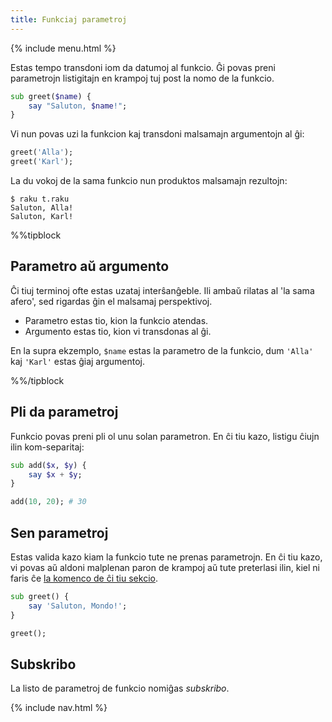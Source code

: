 ```yaml
---
title: Funkciaj parametroj
---
```


{% include menu.html %}

Estas tempo transdoni iom da datumoj al funkcio. Ĝi povas preni parametrojn listigitajn en krampoj tuj post la nomo de la funkcio.

```raku
sub greet($name) {
    say "Saluton, $name!";
}
```

Vi nun povas uzi la funkcion kaj transdoni malsamajn argumentojn al ĝi:

```raku
greet('Alla');
greet('Karl');
```

La du vokoj de la sama funkcio nun produktos malsamajn rezultojn:

```console
$ raku t.raku
Saluton, Alla!
Saluton, Karl!
```

%%tipblock

## Parametro aŭ argumento

Ĉi tiuj terminoj ofte estas uzataj interŝanĝeble. Ili ambaŭ rilatas al 'la sama afero', sed rigardas ĝin el malsamaj perspektivoj.

* Parametro estas tio, kion la funkcio atendas.
* Argumento estas tio, kion vi transdonas al ĝi.

En la supra ekzemplo, `$name` estas la parametro de la funkcio, dum `'Alla'` kaj `'Karl'` estas ĝiaj argumentoj.

%%/tipblock

## Pli da parametroj

Funkcio povas preni pli ol unu solan parametron. En ĉi tiu kazo, listigu ĉiujn ilin kom-separitaj:

```raku
sub add($x, $y) {
    say $x + $y;
}

add(10, 20); # 30
```

## Sen parametroj

Estas valida kazo kiam la funkcio tute ne prenas parametrojn. En ĉi tiu kazo, vi povas aŭ aldoni malplenan paron de krampoj aŭ tute preterlasi ilin, kiel ni faris ĉe [la komenco de ĉi tiu sekcio](../).

```raku
sub greet() {
    say 'Saluton, Mondo!';
}

greet();
```

## Subskribo

La listo de parametroj de funkcio nomiĝas _subskribo_.

{% include nav.html %}